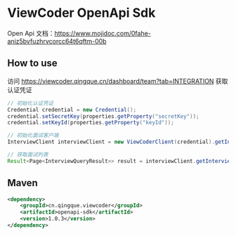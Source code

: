 # ViewCoder OpenApi Sdk

Open Api 文档：https://www.mojidoc.com/0fahe-aniz5bvfuzhrvcorcc64t6qftm-00b

## How to use

访问 https://viewcoder.qingque.cn/dashboard/team?tab=INTEGRATION 获取认证凭证

```java
// 初始化认证凭证
Credential credential = new Credential();
credential.setSecretKey(properties.getProperty("secretKey"));
credential.setKeyId(properties.getProperty("keyId"));

// 初始化面试客户端
InterviewClient interviewClient = new ViewCoderClient(credential).getInterviewClient();

// 获取面试列表
Result<Page<InterviewQueryResult>> result = interviewClient.getInterviewList(new InterviewQueryParam());
```

## Maven
```xml
<dependency>
    <groupId>cn.qingque.viewcoder</groupId>
    <artifactId>openapi-sdk</artifactId>
    <version>1.0.3</version>
</dependency>
```
